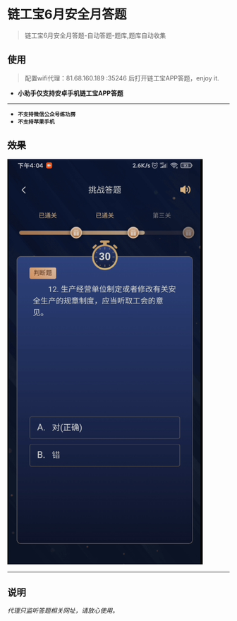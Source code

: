 # 链工宝6月安全月答题

> 链工宝6月安全月答题-自动答题-题库,题库自动收集

## 使用

> 配置wifi代理：81.68.160.189 :35246 后打开链工宝APP答题，enjoy it.

* **小助手仅支持安卓手机链工宝APP答题**

---

* **`不支持微信公众号练功房`**
* **`不支持苹果手机`**

## ~~效果~~

![](./1.png "Magic Gardens")


---

## 说明

_代理只监听答题相关网址，请放心使用。_ 
